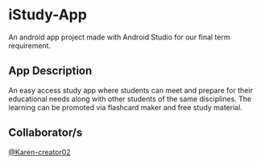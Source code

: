 # iStudy-App
An android app project made with Android Studio for our final term requirement.

## App Description
An easy access study app where students can meet and prepare for their educational needs along with other students of the same disciplines. The learning can be promoted via flashcard maker and free study material. 

## Collaborator/s
[@Karen-creator02](https://github.com/Karen-creator02)
